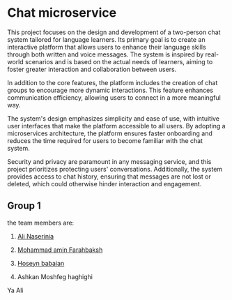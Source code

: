 # Chat microservice

This project focuses on the design and development of a two-person chat system tailored for language learners. Its primary goal is to create an interactive platform that allows users to enhance their language skills through both written and voice messages. The system is inspired by real-world scenarios and is based on the actual needs of learners, aiming to foster greater interaction and collaboration between users.

In addition to the core features, the platform includes the creation of chat groups to encourage more dynamic interactions. This feature enhances communication efficiency, allowing users to connect in a more meaningful way.

The system's design emphasizes simplicity and ease of use, with intuitive user interfaces that make the platform accessible to all users. By adopting a microservices architecture, the platform ensures faster onboarding and reduces the time required for users to become familiar with the chat system.

Security and privacy are paramount in any messaging service, and this project prioritizes protecting users' conversations. Additionally, the system provides access to chat history, ensuring that messages are not lost or deleted, which could otherwise hinder interaction and engagement.

## Group 1

the team members are:

1. [Ali Naserinia](https://github.com/alinaserinia6)

2. [Mohammad amin Farahbaksh](https://github.com/aminfrb)

3. [Hoseyn babaian](https://github.com/hosein1249)

4. Ashkan Moshfeg haghighi



Ya Ali 
